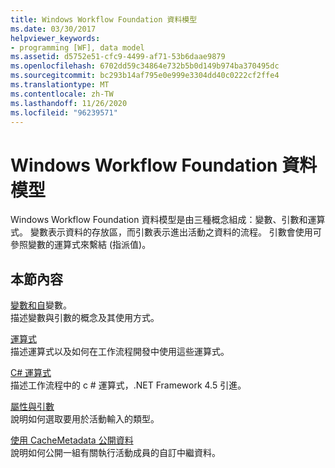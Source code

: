 ```yaml
---
title: Windows Workflow Foundation 資料模型
ms.date: 03/30/2017
helpviewer_keywords:
- programming [WF], data model
ms.assetid: d5752e51-cfc9-4499-af71-53b6daae9879
ms.openlocfilehash: 6702dd59c34864e732b5b0d149b974ba370495dc
ms.sourcegitcommit: bc293b14af795e0e999e3304dd40c0222cf2ffe4
ms.translationtype: MT
ms.contentlocale: zh-TW
ms.lasthandoff: 11/26/2020
ms.locfileid: "96239571"
---
```

# <a name="windows-workflow-foundation-data-model"></a>Windows Workflow Foundation 資料模型

Windows Workflow Foundation 資料模型是由三種概念組成：變數、引數和運算式。 變數表示資料的存放區，而引數表示進出活動之資料的流程。 引數會使用可參照變數的運算式來繫結 (指派值)。  
  
## <a name="in-this-section"></a>本節內容  

 [變數和自](variables-and-arguments.md)變數。  
 描述變數與引數的概念及其使用方式。  
  
 [運算式](expressions.md)  
 描述運算式以及如何在工作流程開發中使用這些運算式。  
  
 [C# 運算式](csharp-expressions.md)  
 描述工作流程中的 c # 運算式，.NET Framework 4.5 引進。  
  
 [屬性與引數](properties-vs-arguments.md)  
 說明如何選取要用於活動輸入的類型。  
  
 [使用 CacheMetadata 公開資料](exposing-data-with-cachemetadata.md)  
 說明如何公開一組有關執行活動成員的自訂中繼資料。
